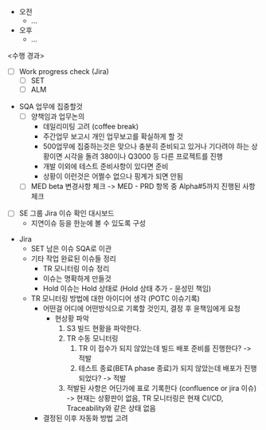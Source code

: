 - 오전
	- ...
- 오후
	- ...

<수행 경과>
- [ ] Work progress check (Jira)
	- [ ] SET
	- [ ] ALM

- SQA 업무에 집중할것
	- [ ] 양책임과 업무논의
		- 데일리미팅 고려 (coffee break)
		- 주간업무 보고시 개인 업무보고를 확실하게 할 것
		- 500업무에 집중하는것은 맞으나 충분히 준비되고 있거나 기다려야 하는 상황이면 시각을 돌려 380이나 Q3000 등 다른 프로젝트를 진행
		- 개발 이외에 테스트 준비사항이 있다면 준비
		- 상황이 이런것은 어쩔수 없으나 핑계가 되면 안됨
	- [ ] MED beta 변경사항 체크 -> MED - PRD 항목 중 Alpha#5까지 진행된 사항 체크

- [ ] SE 그룹 Jira 이슈 확인 대시보드
	- 지연이슈 등을 한눈에 볼 수 있도록 구성

- Jira
	- SET 남은 이슈 SQA로 이관
	- 기타 작업 완료된 이슈들 정리
		- TR 모니터링 이슈 정리
		- 이슈는 명확하게 만들것
		- Hold 이슈는 Hold 상태로 (Hold 상태 추가 - 윤성민 책임)
	- TR 모니터링 방법에 대한 아이디어 생각 (POTC 이슈기록)
		- 어떤걸 어디에 어떤방식으로 기록할 것인지, 결정 후 윤책임에게 요청
			- 현상황 파악
				1. S3 빌드 현황을 파악한다.
				2. TR 수동 모니터링
					1. TR 이 접수가 되지 않았는데 빌드 배포 준비를 진행한다? -> 적발
					2. 테스트 종료(BETA phase 종료)가 되지 않았는데 배포가 진행되었다? -> 적발
				3. 적발된 사항은 어딘가에 표로 기록한다 (confluence or jira 이슈) -> 현재는 상황판이 없음, TR 모니터링은 현재 CI/CD, Traceability와 같은 상태 없음
		- 결정된 이후 자동화 방법 고려